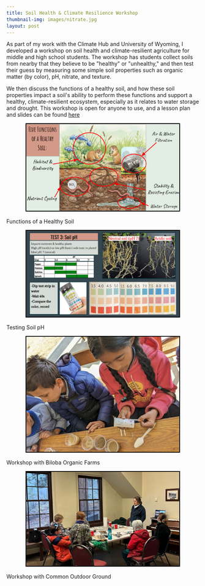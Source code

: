 ```yaml
---
title: Soil Health & Climate Resilience Workshop
thumbnail-img: images/nitrate.jpg
layout: post
---
```


As part of my work with the Climate Hub and University of Wyoming, I developed a workshop on soil health and climate-resilient agriculture for middle and high school students. The workshop has students collect soils from nearby that they believe to be "healthy" or "unhealthy," and then test their guess by measuring some simple soil properties such as organic matter (by color), pH, nitrate, and texture.

We then discuss the functions of a healthy soil, and how these soil properties impact a soil's ability to perform these functions and support a healthy, climate-resilient ecosystem, especially as it relates to water storage and drought. This workshop is open for anyone to use, and a lesson plan and slides can be found [here](https://drive.google.com/drive/folders/1zmuXagp7Qmexc5tCf-6exEjkkdBdE6Cs?usp=sharing)

<div style="text-align: center;">
<img src="/images/five_functions.png" width="400" style="border: 2px solid black;"/>
</div>

Functions of a Healthy Soil

<div style="text-align: center;">
<img src="/images/soil_pH.png" width="400" style="border: 2px solid black;"/>
</div>

Testing Soil pH

<div style="text-align: center;">
<img src="/images/workshop.jpg" width="400" style="border: 2px solid black;"/>
</div>

Workshop with Biloba Organic Farms

<div style="text-align: center;">
<img src="/images/COG.jpg" width="400" style="border: 2px solid black;"/>
</div>

Workshop with Common Outdoor Ground


